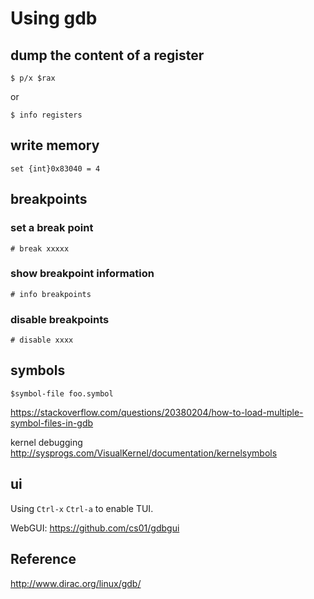 # Using gdb

## dump the content of a register
```
$ p/x $rax
```

or
```
$ info registers
```

## write memory

```
set {int}0x83040 = 4
```


## breakpoints

### set a break point

```
# break xxxxx
```

### show breakpoint information

```
# info breakpoints
```

### disable breakpoints

```
# disable xxxx
```

## symbols

```
$symbol-file foo.symbol
```

https://stackoverflow.com/questions/20380204/how-to-load-multiple-symbol-files-in-gdb

kernel debugging
http://sysprogs.com/VisualKernel/documentation/kernelsymbols


## ui

Using `Ctrl-x` `Ctrl-a` to enable TUI.

WebGUI: https://github.com/cs01/gdbgui

## Reference

http://www.dirac.org/linux/gdb/
